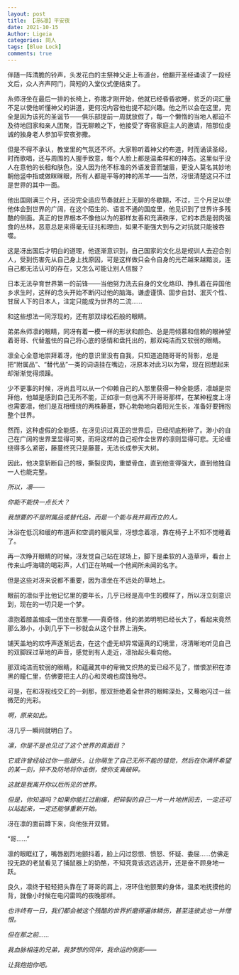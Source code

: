 ```yaml
---
layout: post
title: 【冴&凛】平安夜
date: 2021-10-15
Author: Ligeia
categories: 同人
tags: [Blue Lock]
comments: true
---
```


伴随一阵清脆的铃声，头发花白的主祭神父走上布道台，他翻开圣经诵读了一段经文后，众人齐声阿门，简短的入堂仪式便结束了。

糸师冴坐在最后一排的长椅上，弥撒才刚开始，他就已经昏昏欲睡，贫乏的词汇量不足以使他听懂神父的讲道，更何况内容他也提不起兴趣。他之所以会在这里，完全是因为该死的圣诞节——俱乐部提前一周就放假了，每一个懒惰的当地人都迫不及待地回家和亲人团聚，百无聊赖之下，他接受了寄宿家庭主人的邀请，陪那位虔诚的独身老人参加平安夜弥撒。

但是不得不承认，教堂里的气氛还不坏。大家聆听着神父的布道，时而诵读圣经，时而歌唱，还与周围的人握手致意，每个人脸上都是温柔祥和的神态。这里似乎没人在意他的长相和肤色，没人因为他不标准的外语发音而皱眉，更没人莫名其妙地朝他竖中指或做眯眯眼，所有人都是平等的神的羔羊——当然，冴很清楚这只不过是世界的其中一面。

他出国刚满三个月，还没完全适应节奏就赶上无聊的冬歇期，不过，三个月足以使他体会到世界的广阔，在这个陌生的、语言不通的国度里，他见识到了世界许多残酷的侧面。真正的世界根本不像他以为的那样友善和充满秩序，它的本质是弱肉强食的丛林，恶意总是来得毫无征兆和理由，如果不能强大到与之对抗就只能被吞噬。

这是冴出国后才明白的道理，他逐渐意识到，自己国家的文化总是规训人去迎合别人，受到伤害先从自己身上找原因，可是这样做只会令自身的光芒越来越黯淡，连自己都无法认可的存在，又怎么可能让别人信服？

日本无法孕育世界第一的前锋——当他努力洗去自身的文化烙印、挣扎着在异国他乡求生时，这样的念头开始不断闪过他的脑海。谦虚谨慎、固步自封、泯灭个性、甘居人下的日本人，注定只能成为世界的二流……

和这些想法一同浮现的，还有那双绿松石般的眼睛。

弟弟糸师凛的眼睛，同冴有着一模一样的形状和颜色、总是用倾慕和信赖的眼神望着哥哥、代替羞怯的自己将心底的感情和盘托出的，那双纯洁而又软弱的眼睛。

凛全心全意地崇拜着冴，他的意识里没有自我，只知道追随哥哥的背影，总是把“附属品”、“替代品”一类的词语挂在嘴边，冴原本对此习以为常，现在回想起来却渐渐觉得烦躁。

少不更事的时候，冴尚且可以从一个仰赖自己的人那里获得一种全能感，凛越是崇拜他，他越是感到自己无所不能，正如凛一刻也离不开哥哥那样，在某种程度上冴也需要凛，他们是互相缠绕的两株藤蔓，野心勃勃地向着阳光生长，准备好要拥抱整个世界。

然而，这种虚假的全能感，在冴见识过真正的世界后，已经彻底粉碎了。渺小的自己在广阔的世界里显得可笑，而将这样的自己视作全世界的凛则显得可悲。无论缠绕得多么紧密，藤蔓终究只是藤蔓，无法长成参天大树。

因此，他决意斩断自己的根，撕裂皮肉，重塑骨血，直到他变得强大，直到他独自一人也能完整。

*所以，凛——*

*你能不能快一点长大？*

*我想要的不是附属品或替代品，而是一个能与我并肩而立的人。*

沐浴在低沉和缓的布道声和空调的暖风里，冴想念着凛，靠在椅子上不知不觉睡着了。

 

再一次睁开眼睛的时候，冴发觉自己站在球场上，脚下是柔软的人造草坪，看台上传来山呼海啸的喝彩声，人们正在呐喊一个他闻所未闻的名字。

但是这些对冴来说都不重要，因为凛坐在不远处的草地上。

眼前的凛似乎比他记忆里的要年长，几乎已经是高中生的模样了，所以冴立刻意识到，现在的一切只是一个梦。

凛抱着膝盖缩成一团坐在那里——真奇怪，他的弟弟明明已经长大了，看起来竟然那么渺小，小到几乎下一秒就会从这个世界上消失。

铺天盖地的欢呼声逐渐远去，在这个虚无却异常逼真的幻境里，冴清晰地听见自己的双脚踩过草地的声音，感觉到有人走近，凛抬起头看向他。

那双纯洁而软弱的眼睛，和蕴藏其中的卑微又炽热的爱已经不见了，憎恨淤积在漆黑的瞳仁里，仿佛要把主人的心和灵魂也腐蚀殆尽。

可是，在和冴视线交汇的一刹那，那双拒绝着全世界的眼眸深处，又蓦地闪过一丝微茫的光彩。

*啊，原来如此。*

冴几乎一瞬间就明白了。

*凛，你是不是也见过了这个世界的真面目？*

*它或许曾经给过你一些甜头，让你萌生了自己无所不能的错觉，然后在你满怀希望的某一刻，猝不及防地将你击倒，使你支离破碎。*

*这就是我离开你以后所见的世界。*

*但是，你知道吗？如果你能扛过剧痛，把碎裂的自己一片一片地拼回去，一定还可以站起来，一定还能够重新开始。*

冴在凛的面前蹲下来，向他张开双臂。

“哥……”

凛的眼眶红了，嘴唇剧烈地颤抖着，脸上闪过怨恨、愤怒、怀疑、委屈……仿佛走投无路的老鼠看见了捕鼠器上的奶酪，不知究竟该远远逃开，还是奋不顾身地一跃。

良久，凛终于轻轻把头靠在了哥哥的肩上，冴环住他颤栗的身体，温柔地抚摸他的背，就像小时候在电闪雷鸣的夜晚那样。

*也许终有一日，我们都会被这个残酷的世界折磨得遍体鳞伤，甚至连彼此也一并憎恨。*

*但在那之前……*

*我血脉相连的兄弟，我梦想的同伴，我命运的倒影——*

*让我抱抱你吧。*